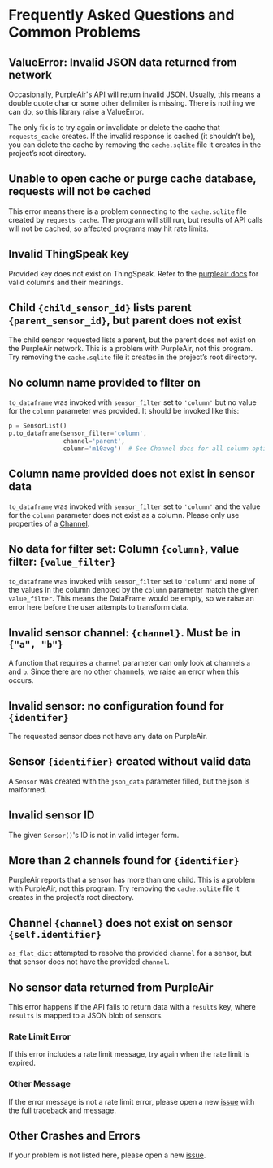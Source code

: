 # Frequently Asked Questions and Common Problems

## ValueError: Invalid JSON data returned from network

Occasionally, PurpleAir's API will return invalid JSON. Usually, this means a double quote char or some other delimiter is missing. There is nothing we can do, so this library raise a ValueError.

The only fix is to try again or invalidate or delete the cache that `requests_cache` creates. If the invalid response is cached (it shouldn’t be), you can delete the cache by removing the `cache.sqlite` file it creates in the project’s root directory.

## Unable to open cache or purge cache database, requests will not be cached

This error means there is a problem connecting to the `cache.sqlite` file created by `requests_cache`. The program will still run, but results of API calls will not be cached, so affected programs may hit rate limits.

## Invalid ThingSpeak key

Provided key does not exist on ThingSpeak. Refer to the [purpleair docs](/docs/purpleair_documentation.md#Field%20descriptions) for valid columns and their meanings.

## Child `{child_sensor_id}` lists parent `{parent_sensor_id}`, but parent does not exist

The child sensor requested lists a parent, but the parent does not exist on the PurpleAir network. This is a problem with PurpleAir, not this program. Try removing the `cache.sqlite` file it creates in the project’s root directory.

## No column name provided to filter on

`to_dataframe` was invoked with `sensor_filter` set to `'column'` but no value for the `column` parameter was provided. It should be invoked like this:

```python
p = SensorList()
p.to_dataframe(sensor_filter='column',
               channel='parent',
               column='m10avg')  # See Channel docs for all column options
```

## Column name provided does not exist in sensor data

`to_dataframe` was invoked with `sensor_filter` set to `'column'` and the value for the `column` parameter does not exist as a column. Please only use properties of a [Channel](/docs/documentation.md#Channel).

## No data for filter set: Column `{column}`, value filter: `{value_filter}`

`to_dataframe` was invoked with `sensor_filter` set to `'column'` and none of the values in the column denoted by the `column` parameter match the given `value_filter`. This means the DataFrame would be empty, so we raise an error here before the user attempts to transform data.

## Invalid sensor channel: `{channel}`. Must be in `{"a", "b"}`

A function that requires a `channel` parameter can only look at channels `a` and `b`. Since there are no other channels, we raise an error when this occurs.

## Invalid sensor: no configuration found for `{identifer}`

The requested sensor does not have any data on PurpleAir.

## Sensor `{identifier}` created without valid data

A `Sensor` was created with the `json_data` parameter filled, but the json is malformed.

## Invalid sensor ID

The given `Sensor()`'s ID is not in valid integer form.

## More than 2 channels found for `{identifier}`

PurpleAir reports that a sensor has more than one child. This is a problem with PurpleAir, not this program. Try removing the `cache.sqlite` file it creates in the project’s root directory.

## Channel `{channel}` does not exist on sensor `{self.identifier}`

`as_flat_dict` attempted to resolve the provided `channel` for a sensor, but that sensor does not have the provided `channel`.

## No sensor data returned from PurpleAir

This error happens if the API fails to return data with a `results` key, where `results` is mapped to a JSON blob of sensors.

### Rate Limit Error

If this error includes a rate limit message, try again when the rate limit is expired.

### Other Message

If the error message is not a rate limit error, please open a new [issue](https://github.com/ReagentX/purple_air_api/issues) with the full traceback and message.

## Other Crashes and Errors

If your problem is not listed here, please open a new [issue](https://github.com/ReagentX/purple_air_api/issues).
